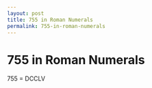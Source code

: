 ```yaml
---
layout: post
title: 755 in Roman Numerals
permalink: 755-in-roman-numerals
---
```


# 755 in Roman Numerals

755 = DCCLV
